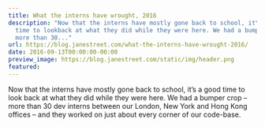 ```yaml
---
title: What the interns have wrought, 2016
description: "Now that the interns have mostly gone back to school, it\u2019s a good
  time to lookback at what they did while they were here. We had a bumper crop \u2013
  more than 30..."
url: https://blog.janestreet.com/what-the-interns-have-wrought-2016/
date: 2016-09-13T00:00:00-00:00
preview_image: https://blog.janestreet.com/static/img/header.png
featured:
---
```


<p>Now that the interns have mostly gone back to school, it’s a good time to look
back at what they did while they were here. We had a bumper crop – more than 30
dev interns between our London, New York and Hong Kong offices – and they
worked on just about every corner of our code-base.</p>
